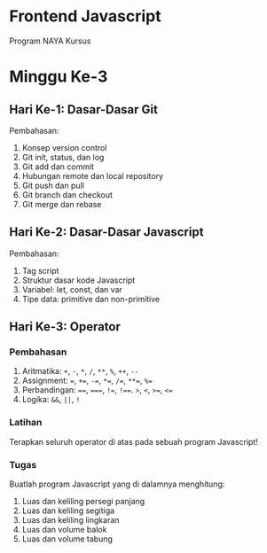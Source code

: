 # Frontend Javascript
Program NAYA Kursus

# Minggu Ke-3

## Hari Ke-1: Dasar-Dasar Git
Pembahasan:
1. Konsep version control
2. Git init, status, dan log
3. Git add dan commit
4. Hubungan remote dan local repository
5. Git push dan pull
6. Git branch dan checkout
7. Git merge dan rebase

## Hari Ke-2: Dasar-Dasar Javascript
Pembahasan:
1. Tag script
2. Struktur dasar kode Javascript
3. Variabel: let, const, dan var
4. Tipe data: primitive dan non-primitive

## Hari Ke-3: Operator
### Pembahasan
1. Aritmatika: `+`, `-`, `*`, `/`, `**`, `%`, `++`, `--`
2. Assignment: `=`, `+=`, `-=`, `*=`, `/=`, `**=`, `%=`
3. Perbandingan: `==`, `===`, `!=`, `!==`. `>`, `<`, `>=`, `<=`
4. Logika: `&&`, `||`, `!`

### Latihan
Terapkan seluruh operator di atas pada sebuah program Javascript!

### Tugas
Buatlah program Javascript yang di dalamnya menghitung:
1. Luas dan keliling persegi panjang
2. Luas dan keliling segitiga
3. Luas dan keliling lingkaran
4. Luas dan volume balok
5. Luas dan volume tabung
